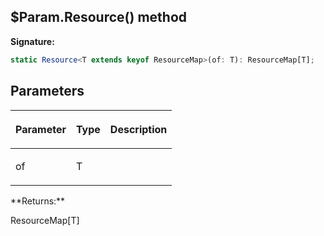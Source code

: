 
## $Param.Resource() method

**Signature:**

```typescript
static Resource<T extends keyof ResourceMap>(of: T): ResourceMap[T];
```

## Parameters

<table><thead><tr><th>

Parameter


</th><th>

Type


</th><th>

Description


</th></tr></thead>
<tbody><tr><td>

of


</td><td>

T


</td><td>


</td></tr>
</tbody></table>
**Returns:**

ResourceMap\[T\]

